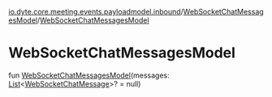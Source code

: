 [io.dyte.core.meeting.events.payloadmodel.inbound](../index.md)/[WebSocketChatMessagesModel](index.md)/[WebSocketChatMessagesModel](-web-socket-chat-messages-model.md)

# WebSocketChatMessagesModel


fun [WebSocketChatMessagesModel](-web-socket-chat-messages-model.md)(messages: [List](https://kotlinlang.org/api/latest/jvm/stdlib/kotlin.collections/-list/index.html)&lt;[WebSocketChatMessage](../-web-socket-chat-message/index.md)&gt;? = null)
